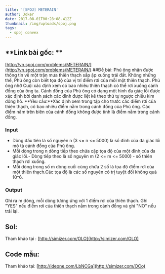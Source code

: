 ```yaml
---
title: '[SPOJ] METERAIN'
author: Joker
date: 2017-08-01T00:28:08.412Z
thumbnail: /img/uploads/spoj.png
tags:
  - spoj convex
---
```

## **Link bài gốc: **

[http://vn.spoj.com/problems/METERAIN/](http://vn.spoj.com/problems/METERAIN/)
##Đề bài: 
Phú ông nhận được thông tin về một trận mưa thiên thạch sắp ập xuống trái đất. Không những thế, Phú ông còn biết tọa độ của vị trí điểm rơi của mỗi một thiên thạch. Phú ông nhờ Cuội xác định xem có bao nhiêu thiên thạch có thể rơi xuống cánh đồng của ông ta. Cánh đồng của Phú ông có dạng một hình đa giác lồi được xác định bởi danh sách các đỉnh được liệt kê theo thứ tự ngược chiều kim đồng hồ.
**Yêu cầu:**Xác định xem trong tập cho trước các điểm rơi của thiên thạch, có bao nhiêu điểm nằm trong cánh đồng của Phú ông. Các điểm nằm trên biên của cánh đồng không được tính là điểm nằm trong cánh đồng.

### Input

- Dòng đầu tiên là số nguyên n \(3 &lt;= n &lt;= 5000\) là số đỉnh của đa giác lồi mô tả cánh đồng của Phú ông.
- Mỗi dòng trong n dòng tiếp theo chứa cặp tọa độ của một đỉnh của đa giác lồi.- Dòng tiếp theo là số nguyên m \(2 &lt;= m &lt;= 5000\) - số thiên thạch rơi xuống.
- Mỗi dòng trong số m dòng cuối cùng chứa 2 số là tọa độ điểm rơi của một thiên thạch.Các tọa độ là các số nguyên có trị tuyệt đối không quá 10^6.

### Output

Ghi ra m dòng, mỗi dòng tương ứng với 1 điểm rơi của thiên thạch. Ghi "YES" nếu điểm rơi của thiên thạch nằm trong cánh đồng và ghi "NO" nếu trái lại.



## **Sol:**
Tham khảo tại : [http://simizer.com/OLO](http://simizer.com/OLO)

## **Code mẫu:**

Tham khảo tại: [http://ideone.com/LbNCGa](http://simizer.com/OCo)
